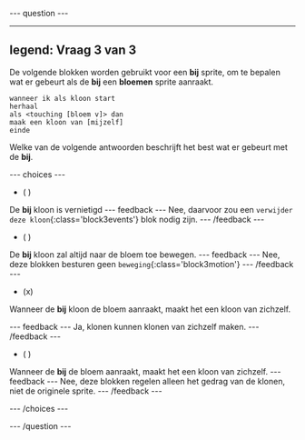 
--- question ---

---
legend: Vraag 3 van 3
---
De volgende blokken worden gebruikt voor een **bij** sprite, om te bepalen wat er gebeurt als de **bij** een **bloemen** sprite aanraakt.

```blocks3
wanneer ik als kloon start
herhaal
als <touching [bloem v]> dan
maak een kloon van [mijzelf]
einde
```
Welke van de volgende antwoorden beschrijft het best wat er gebeurt met de **bij**.

--- choices ---

- ( )

De **bij** kloon is vernietigd
--- feedback ---
Nee, daarvoor zou een `verwijder deze kloon`{:class='block3events'} blok nodig zijn.
--- /feedback ---

- ( )

De **bij** kloon zal altijd naar de bloem toe bewegen.
--- feedback ---
Nee, deze blokken besturen geen `beweging`{:class='block3motion'}
  --- /feedback ---

- (x)

Wanneer de **bij** kloon de bloem aanraakt, maakt het een kloon van zichzelf.

  --- feedback ---
Ja, klonen kunnen klonen van zichzelf maken.
--- /feedback ---

- ( )

Wanneer de **bij** de bloem aanraakt, maakt het een kloon van zichzelf.
--- feedback ---
Nee, deze blokken regelen alleen het gedrag van de klonen, niet de originele sprite.
--- /feedback ---

--- /choices ---

--- /question ---

